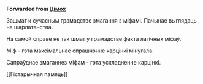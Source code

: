 **Forwarded from [Цімох](https://t.me/Tusajas)**

Зашмат к сучасным грамадстве змагання з міфамі. Пачынае выглядаць на шарлатанства.

На самой справе не так шмат у грамадстве факта лагічных міфаў.

Міф - гэта максімальнае спрашчэнне карцінкі мінугала.

Сапраўднае змаганнез міфам - гэта ускладненне карцінкі.

[[Гістарычная памяць]]
